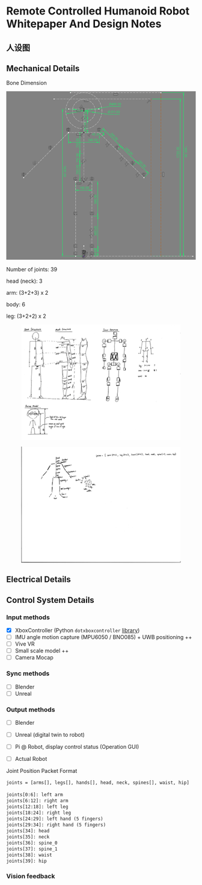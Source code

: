 # Remote Controlled Humanoid Robot Whitepaper And Design Notes

## 人设图





## Mechanical Details

Bone Dimension

![](<.gitbook/assets/image (89).png>)

Number of joints: 39

&#x20; head (neck): 3

&#x20; arm: (3+2+3) x 2

&#x20; body: 6

&#x20; leg: (3+2+2) x 2

<figure><img src=".gitbook/assets/image (1).jpg" alt=""><figcaption></figcaption></figure>

<figure><img src=".gitbook/assets/image.jpg" alt=""><figcaption></figcaption></figure>

## Electrical Details





## Control System Details

### Input methods

* [x] XboxController (Python `dotxboxcontroller` [library](https://pypi.org/project/dotxboxcontroller/))
* [ ] IMU angle motion capture (MPU6050 / BNO085) + UWB positioning ++
* [ ] Vive VR
* [ ] Small scale model ++
* [ ] Camera Mocap

### Sync methods

* [ ] Blender
* [ ] Unreal

### Output methods

* [ ] Blender
* [ ] Unreal (digital twin to robot)
* [ ] Pi @ Robot, display control status (Operation GUI)
* [ ] Actual Robot



Joint Position Packet Format

```
joints = [arms[], legs[], hands[], head, neck, spines[], waist, hip]

joints[0:6]: left arm
joints[6:12]: right arm
joints[12:18]: left leg
joints[18:24]: right leg
joints[24:29]: left hand (5 fingers)
joints[29:34]: right hand (5 fingers)
joints[34]: head
joints[35]: neck
joints[36]: spine_0
joints[37]: spine_1
joints[38]: waist
joints[39]: hip
```



### Vision feedback











